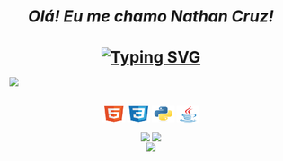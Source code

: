 <!-- INTRODUCAO -->
<h1 style="font-weight: bold; font-style: italic;" align="center">Olá! Eu me chamo Nathan Cruz!</h1>

<!-- MENSSAGEM ANIMADA -->
<h1 align="center">
  <a href="https://git.io/typing-svg">
    <img src="https://readme-typing-svg.demolab.com?font=Protest+Strike&size=30&duration=3000&pause=1000&color=FFFFFF&center=true&random=false&width=435&lines=Bem-Vindo!;Tudo+bem+com+voc%C3%AA%3F;%C3%89+bom+te+ver+por+aqui!" alt="Typing SVG" />
  </a>
</h1>

<!-- BOTOES -->
<a href="https://linktr.ee/nathan_cruz"><img src="https://img.shields.io/badge/Linktree-ffffff?style=for-the-badge&logo=Linktree&logoColor=white&labelColor=black&color=blue" ></a>

<!-- ICONES DAS LINGUAGENS QUE EU USO -->
<div align="center" style="display: inline_block"><br>
  <img align="center" alt="Cruz-HTML" height="30" width="40" src="https://raw.githubusercontent.com/devicons/devicon/master/icons/html5/html5-original.svg">
  <img align="center" alt="Cruz-CSS" height="30" width="40" src="https://raw.githubusercontent.com/devicons/devicon/master/icons/css3/css3-original.svg">
  <img align="center" alt="Cruz-Python" height="30" width="40" src="https://raw.githubusercontent.com/devicons/devicon/master/icons/python/python-original.svg">
  <img align="center" alt="Cruz-java" height="30" width="40" src="https://raw.githubusercontent.com/devicons/devicon/master/icons/java/java-original.svg">
</div>

<br>


<!-- AREA DE ESTATISTICA E STATUS -->

<div align=center>
  <!-- NOTA TOTAL -->
  <img whidth=100 height=200 align="center" src="https://github-readme-stats.vercel.app/api?username=NathanCruzOficial&show_icons=true&theme=react&hide_border=true" />
  <!-- LINGUAGENS MAIS USADAS -->
  <img whidth=100 height=200 align="center" src="https://github-readme-stats.vercel.app/api/top-langs?username=NathanCruzOficial&theme=react&hide_border=true" />
</div>

<div align=center>
 <a href="https://github.com/anuraghazra/github-readme-streak-stats">
  <img align="center" width=400 src="https://streak-stats.demolab.com/?user=NathanCruzOficial&theme=react&hide_border=true" />
 </a>
</div>
